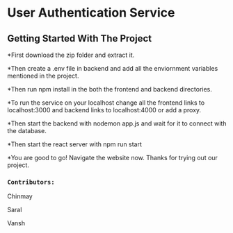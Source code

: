 # User Authentication Service

## Getting Started With The Project

*First download the zip folder and extract it.

*Then create a .env file in backend and add all the enviornment variables mentioned in the project.

*Then run npm install in the both the frontend and backend directories.

*To run the service on your localhost change all the frontend links to localhost:3000 and backend links to localhost:4000 or add a proxy.

*Then start the backend with nodemon app.js and wait for it to connect with the database.

*Then start the react server with npm run start

*You are good to go! Navigate the website now. Thanks for trying out our project.

### `Contributors:`

Chinmay

Saral

Vansh
